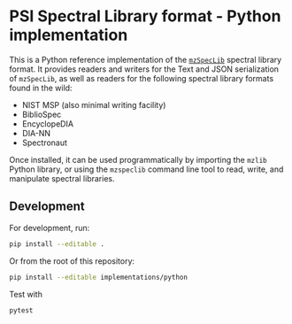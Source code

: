 # PSI Spectral Library format - Python implementation

This is a Python reference implementation of the [`mzSpecLib`](https://www.psidev.info/mzspeclib)
spectral library format. It provides readers and writers for the Text and JSON serialization
of `mzSpecLib`, as well as readers for the following spectral library formats found in the wild:

- NIST MSP (also minimal writing facility)
- BiblioSpec
- EncyclopeDIA
- DIA-NN
- Spectronaut

Once installed, it can be used programmatically by importing the `mzlib` Python library, or using
the `mzspeclib` command line tool to read, write, and manipulate spectral libraries.

## Development

For development, run:
```sh
pip install --editable .
```

Or from the root of this repository:
```sh
pip install --editable implementations/python
```

Test with
```
pytest
````
